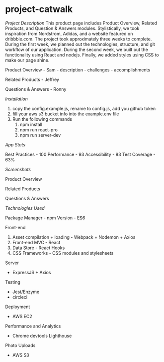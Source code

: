 # project-catwalk

*Project Description*
  This product page includes Product Overview, Related Products, and Question & Answers modules. Stylistically, we took inspiration from Nordstrom, Adidas, and a website featured on dribbble.com. The project took approximately three weeks to complete. During the first week, we planned out the technologies, structure, and git workflow of our application. During the second week, we built out the functionality using React and nodejs. Finally, we added styles using CSS to make our page shine.
  
  Product Overview - Sam 
    - description
    - challenges
    - accomplishments


  Related Products - Jeffrey
  
  
  Questions & Answers - Ronny


*Installation*
1. copy the config.example.js, rename to config.js, add you github token
2. fill your aws s3 bucket info into the example.env file
4. Run the following commands
   1. npm install
   2. npm run react-pro
   3. npm run server-dev

*App Stats*

Best Practices - 100
Performance - 93
Accessibility - 83
Test Coverage - 63%


*Screenshots*

Product Overview

Related Products

Questions & Answers


*Technologies Used*

Package Manager - npm
Version - ES6

Front-end
1. Asset compilation + loading - Webpack + Nodemon + Axios
2. Front-end MVC - React
3. Data Store - React Hooks
4. CSS Frameworks - CSS modules and stylesheets

Server
- ExpressJS + Axios

Testing
 - Jest/Enzyme
 - circleci

Deployment 
 - AWS EC2

Performance and Analytics 
- Chrome devtools Lighthouse

Photo Uploads  
- AWS S3
